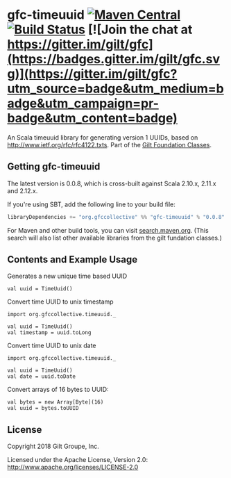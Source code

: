 # gfc-timeuuid [![Maven Central](https://maven-badges.herokuapp.com/maven-central/org.gfccollective/gfc-timeuuid_2.12/badge.svg?style=plastic)](https://maven-badges.herokuapp.com/maven-central/org.gfccollective/gfc-timeuuid_2.12) [![Build Status](https://secure.travis-ci.org/gilt/gfc-timeuuid.png)](http://travis-ci.org/gilt/gfc-timeuuid) [![Join the chat at https://gitter.im/gilt/gfc](https://badges.gitter.im/gilt/gfc.svg)](https://gitter.im/gilt/gfc?utm_source=badge&utm_medium=badge&utm_campaign=pr-badge&utm_content=badge)

An Scala timeuuid library for generating version 1 UUIDs, based on http://www.ietf.org/rfc/rfc4122.txts. Part of the [Gilt Foundation Classes](https://github.com/gilt?q=gfc).

## Getting gfc-timeuuid

The latest version is 0.0.8, which is cross-built against Scala 2.10.x, 2.11.x and 2.12.x.

If you're using SBT, add the following line to your build file:

```scala
libraryDependencies += "org.gfccollective" %% "gfc-timeuuid" % "0.0.8"
```

For Maven and other build tools, you can visit [search.maven.org](http://search.maven.org/#search%7Cga%7C1%7Corg.gfccollective%20gfc).
(This search will also list other available libraries from the gilt fundation classes.)

## Contents and Example Usage

Generates a new unique time based UUID

    val uuid = TimeUuid()

Convert time UUID to unix timestamp

    import org.gfccollective.timeuuid._

    val uuid = TimeUuid()
    val timestamp = uuid.toLong

Convert time UUID to unix date

    import org.gfccollective.timeuuid._

    val uuid = TimeUuid()
    val date = uuid.toDate

Convert arrays of 16 bytes to UUID:

    val bytes = new Array[Byte](16)
    val uuid = bytes.toUUID

## License
Copyright 2018 Gilt Groupe, Inc.

Licensed under the Apache License, Version 2.0: http://www.apache.org/licenses/LICENSE-2.0
